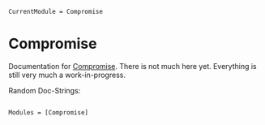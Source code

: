 ```@meta
CurrentModule = Compromise
```

# Compromise

Documentation for [Compromise](https://github.com/manuelbb-upb/Compromise.jl).
There is not much here yet. Everything is still very much a work-in-progress.

Random Doc-Strings:
```@index
```

```@autodocs
Modules = [Compromise]
```
